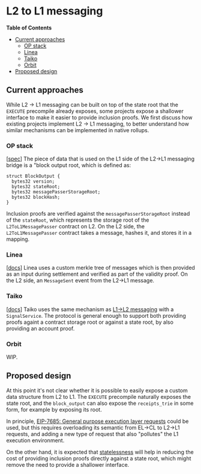 # L2 to L1 messaging
<!-- START doctoc generated TOC please keep comment here to allow auto update -->
<!-- DON'T EDIT THIS SECTION, INSTEAD RE-RUN doctoc TO UPDATE -->
**Table of Contents**

- [Current approaches](#current-approaches)
  - [OP stack](#op-stack)
  - [Linea](#linea)
  - [Taiko](#taiko)
  - [Orbit](#orbit)
- [Proposed design](#proposed-design)

<!-- END doctoc generated TOC please keep comment here to allow auto update -->
## Current approaches

While L2 -> L1 messaging can be built on top of the state root that the `EXECUTE` precompile already exposes, some projects expose a shallower interface to make it easier to provide inclusion proofs. We first discuss how existing projects implement L2 -> L1 messaging, to better understand how similar mechanisms can be implemented in native rollups.

### OP stack

[[spec](https://specs.optimism.io/fault-proof/stage-one/optimism-portal.html#block-output)] The piece of data that is used on the L1 side of the L2->L1 messaging bridge is a "block output root, which is defined as:
```solidity
struct BlockOutput {
  bytes32 version;
  bytes32 stateRoot;
  bytes32 messagePasserStorageRoot;
  bytes32 blockHash;
}
```

Inclusion proofs are verified against the `messagePasserStorageRoot` instead of the `stateRoot`, which represents the storage root of the `L2ToL1MessagePasser` contract on L2. On the L2 side, the `L2ToL1MessagePasser` contract takes a message, hashes it, and stores it in a mapping.

### Linea

[[docs](https://github.com/Consensys/linea-monorepo/blob/main/docs/architecture-description.md#l2---l1)] Linea uses a custom merkle tree of messages which is then provided as an input during settlement and verified as part of the validity proof. On the L2 side, an `MessageSent` event from the L2->L1 message.

### Taiko

[[docs](https://github.com/taikoxyz/taiko-mono/blob/56a28bb5b59510c9b708ed4222d5260f64d346c6/packages/protocol/docs/multihop_bridging_deployment.md)] Taiko uses the same mechanism as [L1->L2 messaging](./l1_l2_messaging.md#taiko) with a `SignalService`. The protocol is general enough to support both providing proofs againt a contract storage root or against a state root, by also providing an account proof.

### Orbit

WIP.

## Proposed design

At this point it's not clear whether it is possible to easily expose a custom data structure from L2 to L1. The `EXECUTE` precompile naturally exposes the state root, and the `block_output` can also expose the `receipts_trie` in some form, for example by exposing its root.

In principle, [EIP-7685: General purpose execution layer requests](https://eips.ethereum.org/EIPS/eip-7685) could be used, but this requires overloading its semantic from EL->CL to L2->L1 requests, and adding a new type of request that also "pollutes" the L1 execution environment.

On the other hand, it is expected that [statelessness](./tech_dependencies.md#statelessness-eip-6800) will help in reducing the cost of providing inclusion proofs directly against a state root, which might remove the need to provide a shallower interface.
